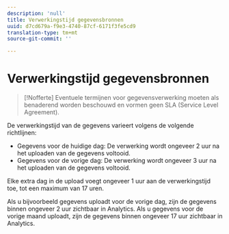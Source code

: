 ```yaml
---
description: 'null'
title: Verwerkingstijd gegevensbronnen
uuid: d7cd679a-f9e3-4740-87cf-6171f3fe5cd9
translation-type: tm+mt
source-git-commit: ''

---
```



# Verwerkingstijd gegevensbronnen

>[!Nofferte]
>Eventuele termijnen voor gegevensverwerking moeten als benaderend worden beschouwd en vormen geen SLA (Service Level Agreement).

De verwerkingstijd van de gegevens varieert volgens de volgende richtlijnen:

* Gegevens voor de huidige dag: De verwerking wordt ongeveer 2 uur na het uploaden van de gegevens voltooid.
* Gegevens voor de vorige dag: De verwerking wordt ongeveer 3 uur na het uploaden van de gegevens voltooid.

Elke extra dag in de upload voegt ongeveer 1 uur aan de verwerkingstijd toe, tot een maximum van 17 uren.

Als u bijvoorbeeld gegevens uploadt voor de vorige dag, zijn de gegevens binnen ongeveer 2 uur zichtbaar in Analytics. Als u gegevens voor de vorige maand uploadt, zijn de gegevens binnen ongeveer 17 uur zichtbaar in Analytics.
